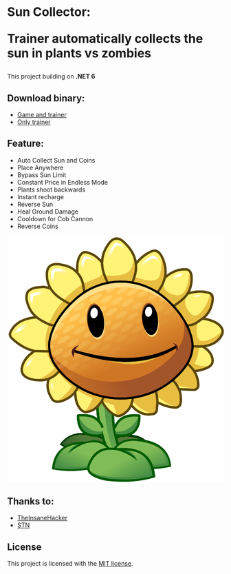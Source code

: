 # Sun Collector:<p/>Trainer automatically collects the sun in plants vs zombies

This project building on **.NET 6**

## Download binary:

* [Game and trainer](https://www.mediafire.com/file/tfnf7fz33d104ew/Plants_vs_Zombies.rar/file)
* [Only trainer](https://www.mediafire.com/file/nl9axysvge9y9lg/SunCollector.rar/file)

## Feature:

* Auto Collect Sun and Coins
* Place Anywhere
* Bypass Sun Limit
* Constant Price in Endless Mode
* Plants shoot backwards
* Instant recharge
* Reverse Sun
* Heal Ground Damage
* Cooldown for Cob Cannon
* Reverse Coins

![](/Docs/sunflower.png)

## Thanks to:

* [TheInsaneHacker](https://fearlessrevolution.com/viewtopic.php?f=4&t=10171)
* [STN](https://fearlessrevolution.com/viewtopic.php?t=3916)

## License

This project is licensed with the [MIT license](LICENSE).